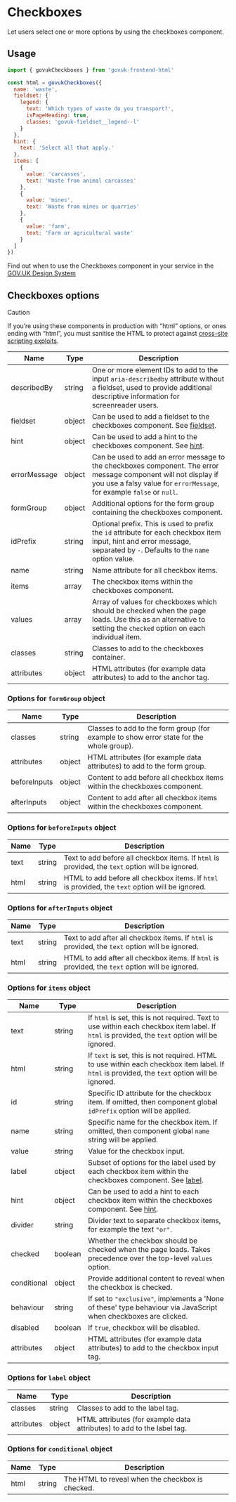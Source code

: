 # Checkboxes

Let users select one or more options by using the checkboxes component.

## Usage

```javascript
import { govukCheckboxes } from 'govuk-frontend-html'

const html = govukCheckboxes({
  name: 'waste',
  fieldset: {
    legend: {
      text: 'Which types of waste do you transport?',
      isPageHeading: true,
      classes: 'govuk-fieldset__legend--l'
    }
  },
  hint: {
    text: 'Select all that apply.'
  },
  items: [
    {
      value: 'carcasses',
      text: 'Waste from animal carcasses'
    },
    {
      value: 'mines',
      text: 'Waste from mines or quarries'
    },
    {
      value: 'farm',
      text: 'Farm or agricultural waste'
    }
  ]
})
```

Find out when to use the Checkboxes component in your service in the [GOV.UK Design System](https://design-system.service.gov.uk/components/checkboxes/)

## Checkboxes options

> [!CAUTION]
> If you’re using these components in production with “html” options, or ones ending with “html”, you must sanitise the HTML to protect against [cross-site scripting exploits](https://developer.mozilla.org/en-US/docs/Glossary/Cross-site_scripting).

| Name | Type | Description |
| ---- | ---- | ----------- |
| describedBy | string | One or more element IDs to add to the input `aria-describedby` attribute without a fieldset, used to provide additional descriptive information for screenreader users. |
| fieldset | object | Can be used to add a fieldset to the checkboxes component. See [fieldset](../component/fieldset/README.md#fieldset-options). |
| hint | object | Can be used to add a hint to the checkboxes component. See [hint](../component/hint/README.md#hint-options). |
| errorMessage | object | Can be used to add an error message to the checkboxes component. The error message component will not display if you use a falsy value for `errorMessage`, for example `false` or `null`. |
| formGroup | object | Additional options for the form group containing the checkboxes component. |
| idPrefix | string | Optional prefix. This is used to prefix the `id` attribute for each checkbox item input, hint and error message, separated by `-`. Defaults to the `name` option value. |
| name | string | Name attribute for all checkbox items. |
| items | array | The checkbox items within the checkboxes component. |
| values | array | Array of values for checkboxes which should be checked when the page loads. Use this as an alternative to setting the `checked` option on each individual item. |
| classes | string | Classes to add to the checkboxes container. |
| attributes | object | HTML attributes (for example data attributes) to add to the anchor tag. |


### Options for `formGroup` object

| Name | Type | Description |
| ---- | ---- | ----------- |
| classes | string | Classes to add to the form group (for example to show error state for the whole group). |
| attributes | object | HTML attributes (for example data attributes) to add to the form group. |
| beforeInputs | object | Content to add before all checkbox items within the checkboxes component. |
| afterInputs | object | Content to add after all checkbox items within the checkboxes component. |


### Options for `beforeInputs` object

| Name | Type | Description |
| ---- | ---- | ----------- |
| text | string | Text to add before all checkbox items. If `html` is provided, the `text` option will be ignored. |
| html | string | HTML to add before all checkbox items. If `html` is provided, the `text` option will be ignored. |


### Options for `afterInputs` object

| Name | Type | Description |
| ---- | ---- | ----------- |
| text | string | Text to add after all checkbox items. If `html` is provided, the `text` option will be ignored. |
| html | string | HTML to add after all checkbox items. If `html` is provided, the `text` option will be ignored. |


### Options for `items` object

| Name | Type | Description |
| ---- | ---- | ----------- |
| text | string | If `html` is set, this is not required. Text to use within each checkbox item label. If `html` is provided, the `text` option will be ignored. |
| html | string | If `text` is set, this is not required. HTML to use within each checkbox item label. If `html` is provided, the `text` option will be ignored. |
| id | string | Specific ID attribute for the checkbox item. If omitted, then component global `idPrefix` option will be applied. |
| name | string | Specific name for the checkbox item. If omitted, then component global `name` string will be applied. |
| value | string | Value for the checkbox input. |
| label | object | Subset of options for the label used by each checkbox item within the checkboxes component. See [label](../component/label/README.md#label-options). |
| hint | object | Can be used to add a hint to each checkbox item within the checkboxes component. See [hint](../component/hint/README.md#hint-options). |
| divider | string | Divider text to separate checkbox items, for example the text `"or"`. |
| checked | boolean | Whether the checkbox should be checked when the page loads. Takes precedence over the top-level `values` option. |
| conditional | object | Provide additional content to reveal when the checkbox is checked. |
| behaviour | string | If set to `"exclusive"`, implements a 'None of these' type behaviour via JavaScript when checkboxes are clicked. |
| disabled | boolean | If `true`, checkbox will be disabled. |
| attributes | object | HTML attributes (for example data attributes) to add to the checkbox input tag. |


### Options for `label` object

| Name | Type | Description |
| ---- | ---- | ----------- |
| classes | string | Classes to add to the label tag. |
| attributes | object | HTML attributes (for example data attributes) to add to the label tag. |


### Options for `conditional` object

| Name | Type | Description |
| ---- | ---- | ----------- |
| html | string | The HTML to reveal when the checkbox is checked. |
